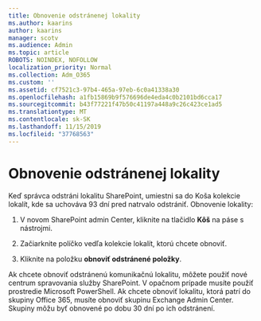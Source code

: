 ```yaml
---
title: Obnovenie odstránenej lokality
ms.author: kaarins
author: kaarins
manager: scotv
ms.audience: Admin
ms.topic: article
ROBOTS: NOINDEX, NOFOLLOW
localization_priority: Normal
ms.collection: Adm_O365
ms.custom: ''
ms.assetid: cf7521c3-97b4-465a-97eb-6c0a41338a30
ms.openlocfilehash: a1fb15869b9f576696de4eda4c0b2101bd6cca17
ms.sourcegitcommit: b43f77221f47b50c41197a448a9c26c423ce1ad5
ms.translationtype: MT
ms.contentlocale: sk-SK
ms.lasthandoff: 11/15/2019
ms.locfileid: "37768563"
---
```

# <a name="restore-a-deleted-site"></a>Obnovenie odstránenej lokality

Keď správca odstráni lokalitu SharePoint, umiestni sa do Koša kolekcie lokalít, kde sa uchováva 93 dní pred natrvalo odstrániť. Obnovenie lokality:
  
1. V novom SharePoint admin Center, kliknite na tlačidlo **Kôš** na páse s nástrojmi. 
    
2. Začiarknite políčko vedľa kolekcie lokalít, ktorú chcete obnoviť.
    
3. Kliknite na položku **obnoviť odstránené položky**.
    
Ak chcete obnoviť odstránenú komunikačnú lokalitu, môžete použiť nové centrum spravovania služby SharePoint. V opačnom prípade musíte použiť prostredie Microsoft PowerShell. Ak chcete obnoviť lokalitu, ktorá patrí do skupiny Office 365, musíte obnoviť skupinu Exchange Admin Center. Skupiny môžu byť obnovené po dobu 30 dní po ich odstránení.
  

